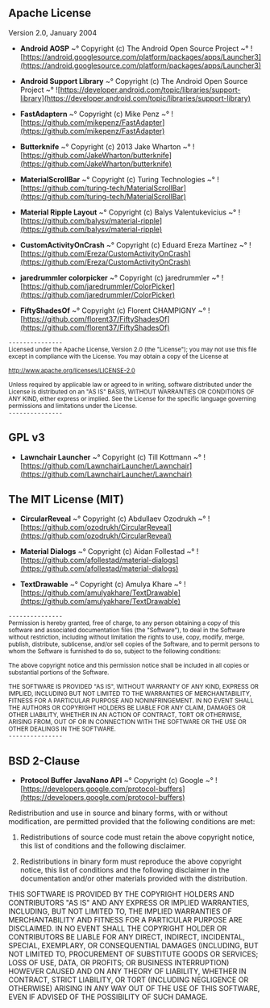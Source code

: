 ## Apache License
Version 2.0, January 2004
 
* **Android AOSP**
~° Copyright (c) The Android Open Source Project
~° ![https://android.googlesource.com/platform/packages/apps/Launcher3](https://android.googlesource.com/platform/packages/apps/Launcher3)<br/>

* **Android Support Library**
~° Copyright (c) The Android Open Source Project
~° ![https://developer.android.com/topic/libraries/support-library](https://developer.android.com/topic/libraries/support-library)<br/>

* **FastAdaptern**
~° Copyright (c) Mike Penz
~° ![https://github.com/mikepenz/FastAdapter](https://github.com/mikepenz/FastAdapter)<br/>

* **Butterknife**
~° Copyright (c) 2013 Jake Wharton
~° ![https://github.com/JakeWharton/butterknife](https://github.com/JakeWharton/butterknife)<br/>

* **MaterialScrollBar**
~° Copyright (c) Turing Technologies
~° ![https://github.com/turing-tech/MaterialScrollBar](https://github.com/turing-tech/MaterialScrollBar)<br/>

* **Material Ripple Layout**
~° Copyright (c) Balys Valentukevicius
~° ![https://github.com/balysv/material-ripple](https://github.com/balysv/material-ripple)<br/>

* **CustomActivityOnCrash**
~° Copyright (c) Eduard Ereza Martínez
~° ![https://github.com/Ereza/CustomActivityOnCrash](https://github.com/Ereza/CustomActivityOnCrash)<br/>

* **jaredrummler colorpicker**
~° Copyright (c) jaredrummler
~° ![https://github.com/jaredrummler/ColorPicker](https://github.com/jaredrummler/ColorPicker)<br/>

* **FiftyShadesOf**
~° Copyright (c) Florent CHAMPIGNY
~° ![https://github.com/florent37/FiftyShadesOf](https://github.com/florent37/FiftyShadesOf)<br/>

`---------------`  
<small>Licensed under the Apache License, Version 2.0 (the "License");
you may not use this file except in compliance with the License.
You may obtain a copy of the License at

http://www.apache.org/licenses/LICENSE-2.0

Unless required by applicable law or agreed to in writing, software
distributed under the License is distributed on an "AS IS" BASIS,
WITHOUT WARRANTIES OR CONDITIONS OF ANY KIND, either express or implied.
See the License for the specific language governing permissions and
limitations under the License.</small>  
`---------------`

## GPL v3
* **Lawnchair Launcher**
~° Copyright (c) Till Kottmann
~° ![https://github.com/LawnchairLauncher/Lawnchair](https://github.com/LawnchairLauncher/Lawnchair)<br/>

## The MIT License (MIT)
* **CircularReveal**
~° Copyright (c) Abdullaev Ozodrukh
~° ![https://github.com/ozodrukh/CircularReveal](https://github.com/ozodrukh/CircularReveal)<br/>

* **Material Dialogs**
~° Copyright (c) Aidan Follestad
~° ![https://github.com/afollestad/material-dialogs](https://github.com/afollestad/material-dialogs)<br/>

* **TextDrawable**
~° Copyright (c) Amulya Khare
~° ![https://github.com/amulyakhare/TextDrawable](https://github.com/amulyakhare/TextDrawable)<br/>


`---------------`  
<small>Permission is hereby granted, free of charge, to any person obtaining a copy
of this software and associated documentation files (the "Software"), to deal
in the Software without restriction, including without limitation the rights
to use, copy, modify, merge, publish, distribute, sublicense, and/or sell
copies of the Software, and to permit persons to whom the Software is
furnished to do so, subject to the following conditions:

The above copyright notice and this permission notice shall be included in all
copies or substantial portions of the Software.

THE SOFTWARE IS PROVIDED "AS IS", WITHOUT WARRANTY OF ANY KIND, EXPRESS OR
IMPLIED, INCLUDING BUT NOT LIMITED TO THE WARRANTIES OF MERCHANTABILITY,
FITNESS FOR A PARTICULAR PURPOSE AND NONINFRINGEMENT. IN NO EVENT SHALL THE
AUTHORS OR COPYRIGHT HOLDERS BE LIABLE FOR ANY CLAIM, DAMAGES OR OTHER
LIABILITY, WHETHER IN AN ACTION OF CONTRACT, TORT OR OTHERWISE, ARISING FROM,
OUT OF OR IN CONNECTION WITH THE SOFTWARE OR THE USE OR OTHER DEALINGS IN THE
SOFTWARE.</small>  
`---------------`

## BSD 2-Clause
* **Protocol Buffer JavaNano API**
~° Copyright (c) Google
~° ![https://developers.google.com/protocol-buffers](https://developers.google.com/protocol-buffers)<br/>

Redistribution and use in source and binary forms, with or without
modification, are permitted provided that the following conditions are met:

1. Redistributions of source code must retain the above copyright notice,
this list of conditions and the following disclaimer.

2. Redistributions in binary form must reproduce the above copyright notice,
this list of conditions and the following disclaimer in the documentation
and/or other materials provided with the distribution.

THIS SOFTWARE IS PROVIDED BY THE COPYRIGHT HOLDERS AND CONTRIBUTORS "AS IS"
AND ANY EXPRESS OR IMPLIED WARRANTIES, INCLUDING, BUT NOT LIMITED TO,
THE IMPLIED WARRANTIES OF MERCHANTABILITY AND FITNESS FOR A PARTICULAR
PURPOSE ARE DISCLAIMED. IN NO EVENT SHALL THE COPYRIGHT HOLDER OR CONTRIBUTORS
BE LIABLE FOR ANY DIRECT, INDIRECT, INCIDENTAL, SPECIAL, EXEMPLARY, OR
CONSEQUENTIAL DAMAGES (INCLUDING, BUT NOT LIMITED TO, PROCUREMENT OF SUBSTITUTE
GOODS OR SERVICES; LOSS OF USE, DATA, OR PROFITS; OR BUSINESS INTERRUPTION)
HOWEVER CAUSED AND ON ANY THEORY OF LIABILITY, WHETHER IN CONTRACT, STRICT
LIABILITY, OR TORT (INCLUDING NEGLIGENCE OR OTHERWISE) ARISING IN ANY WAY OUT
OF THE USE OF THIS SOFTWARE, EVEN IF ADVISED OF THE POSSIBILITY OF SUCH DAMAGE.